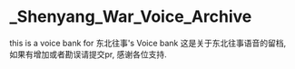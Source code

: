 # _Shenyang_War_Voice_Archive
 this is a voice bank for 东北往事's Voice bank
这是关于东北往事语音的留档, 如果有增加或者勘误请提交pr, 感谢各位支持.
